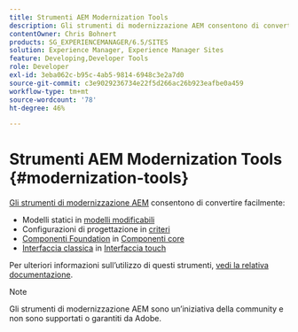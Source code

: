 ```yaml
---
title: Strumenti AEM Modernization Tools
description: Gli strumenti di modernizzazione AEM consentono di convertire le funzioni legacy di AEM alla tecnologia più recente
contentOwner: Chris Bohnert
products: SG_EXPERIENCEMANAGER/6.5/SITES
solution: Experience Manager, Experience Manager Sites
feature: Developing,Developer Tools
role: Developer
exl-id: 3eba062c-b95c-4ab5-9814-6948c3e2a7d0
source-git-commit: c3e9029236734e22f5d266ac26b923eafbe0a459
workflow-type: tm+mt
source-wordcount: '78'
ht-degree: 46%

---
```


# Strumenti AEM Modernization Tools {#modernization-tools}

[Gli strumenti di modernizzazione AEM](https://opensource.adobe.com/aem-modernize-tools/) consentono di convertire facilmente:

* Modelli statici in [modelli modificabili](page-templates-editable.md)
* Configurazioni di progettazione in [criteri](page-templates-editable.md)
* [Componenti Foundation](/help/sites-authoring/default-components-foundation.md) in [Componenti core](https://experienceleague.adobe.com/docs/experience-manager-core-components/using/introduction.html?lang=it)
* [Interfaccia classica](website.md) in [Interfaccia touch](touch-ui-concepts.md)

Per ulteriori informazioni sull’utilizzo di questi strumenti, [vedi la relativa documentazione](https://opensource.adobe.com/aem-modernize-tools/).

>[!NOTE]
>
>Gli strumenti di modernizzazione AEM sono un’iniziativa della community e non sono supportati o garantiti da Adobe.
